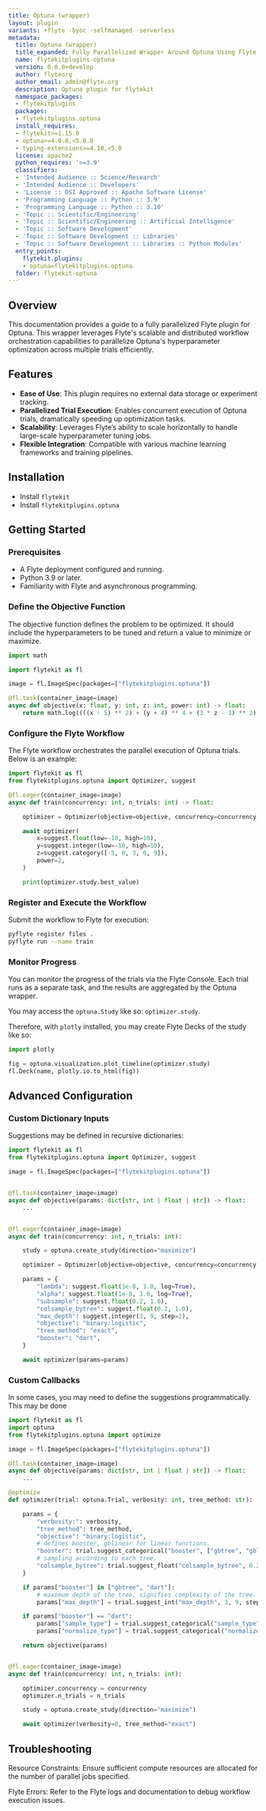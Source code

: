 ```yaml
---
title: Optuna (wrapper)
layout: plugin
variants: +flyte -byoc -selfmanaged -serverless
metadata:
  title: Optuna (wrapper)
  title_expanded: Fully Parallelized Wrapper Around Optuna Using Flyte
  name: flytekitplugins-optuna
  version: 0.0.0+develop
  author: flyteorg
  author_email: admin@flyte.org
  description: Optuna plugin for flytekit
  namespace_packages:
  - flytekitplugins
  packages:
  - flytekitplugins.optuna
  install_requires:
  - flytekit>=1.15.0
  - optuna>=4.0.0,<5.0.0
  - typing-extensions>=4.10,<5.0
  license: apache2
  python_requires: '>=3.9'
  classifiers:
  - 'Intended Audience :: Science/Research'
  - 'Intended Audience :: Developers'
  - 'License :: OSI Approved :: Apache Software License'
  - 'Programming Language :: Python :: 3.9'
  - 'Programming Language :: Python :: 3.10'
  - 'Topic :: Scientific/Engineering'
  - 'Topic :: Scientific/Engineering :: Artificial Intelligence'
  - 'Topic :: Software Development'
  - 'Topic :: Software Development :: Libraries'
  - 'Topic :: Software Development :: Libraries :: Python Modules'
  entry_points:
    flytekit.plugins:
    - optuna=flytekitplugins.optuna
  folder: flytekit-optuna
---
```



## Overview

This documentation provides a guide to a fully parallelized Flyte plugin for Optuna. This wrapper leverages Flyte's scalable and distributed workflow orchestration capabilities to parallelize Optuna's hyperparameter optimization across multiple trials efficiently.

## Features

- **Ease of Use**: This plugin requires no external data storage or experiment tracking.
- **Parallelized Trial Execution**: Enables concurrent execution of Optuna trials, dramatically speeding up optimization tasks.
- **Scalability**: Leverages Flyte’s ability to scale horizontally to handle large-scale hyperparameter tuning jobs.
- **Flexible Integration**: Compatible with various machine learning frameworks and training pipelines.

## Installation

- Install `flytekit`
- Install `flytekitplugins.optuna`

## Getting Started

### Prerequisites

- A Flyte deployment configured and running.
- Python 3.9 or later.
- Familiarity with Flyte and asynchronous programming.

### Define the Objective Function

The objective function defines the problem to be optimized. It should include the hyperparameters to be tuned and return a value to minimize or maximize.

```python
import math

import flytekit as fl

image = fl.ImageSpec(packages=["flytekitplugins.optuna"])

@fl.task(container_image=image)
async def objective(x: float, y: int, z: int, power: int) -> float:
    return math.log((((x - 5) ** 2) + (y + 4) ** 4 + (3 * z - 3) ** 2)) ** power

```

### Configure the Flyte Workflow

The Flyte workflow orchestrates the parallel execution of Optuna trials. Below is an example:

```python
import flytekit as fl
from flytekitplugins.optuna import Optimizer, suggest

@fl.eager(container_image=image)
async def train(concurrency: int, n_trials: int) -> float:

    optimizer = Optimizer(objective=objective, concurrency=concurrency, n_trials=n_trials)

    await optimizer(
        x=suggest.float(low=-10, high=10),
        y=suggest.integer(low=-10, high=10),
        z=suggest.category([-5, 0, 3, 6, 9]),
        power=2,
    )

    print(optimizer.study.best_value)

```

### Register and Execute the Workflow

Submit the workflow to Flyte for execution:

```bash
pyflyte register files .
pyflyte run --name train
```

### Monitor Progress

You can monitor the progress of the trials via the Flyte Console. Each trial runs as a separate task, and the results are aggregated by the Optuna wrapper.

You may access the `optuna.Study` like so: `optimizer.study`.

Therefore, with `plotly` installed, you may create Flyte Decks of the study like so:

```python
import plotly

fig = optuna.visualization.plot_timeline(optimizer.study)
fl.Deck(name, plotly.io.to_html(fig))
```

## Advanced Configuration

### Custom Dictionary Inputs

Suggestions may be defined in recursive dictionaries:

```python
import flytekit as fl
from flytekitplugins.optuna import Optimizer, suggest

image = fl.ImageSpec(packages=["flytekitplugins.optuna"])


@fl.task(container_image=image)
async def objective(params: dict[str, int | float | str]) -> float:
    ...


@fl.eager(container_image=image)
async def train(concurrency: int, n_trials: int):

    study = optuna.create_study(direction="maximize")

    optimizer = Optimizer(objective=objective, concurrency=concurrency, n_trials=n_trials, study=study)

    params = {
        "lambda": suggest.float(1e-8, 1.0, log=True),
        "alpha": suggest.float(1e-8, 1.0, log=True),
        "subsample": suggest.float(0.2, 1.0),
        "colsample_bytree": suggest.float(0.2, 1.0),
        "max_depth": suggest.integer(3, 9, step=2),
        "objective": "binary:logistic",
        "tree_method": "exact",
        "booster": "dart",
    }

    await optimizer(params=params)
```

### Custom Callbacks

In some cases, you may need to define the suggestions programmatically. This may be done

```python
import flytekit as fl
import optuna
from flytekitplugins.optuna import optimize

image = fl.ImageSpec(packages=["flytekitplugins.optuna"])

@fl.task(container_image=image)
async def objective(params: dict[str, int | float | str]) -> float:
    ...

@optimize
def optimizer(trial: optuna.Trial, verbosity: int, tree_method: str):

    params = {
        "verbosity:": verbosity,
        "tree_method": tree_method,
        "objective": "binary:logistic",
        # defines booster, gblinear for linear functions.
        "booster": trial.suggest_categorical("booster", ["gbtree", "gblinear", "dart"]),
        # sampling according to each tree.
        "colsample_bytree": trial.suggest_float("colsample_bytree", 0.2, 1.0),
    }

    if params["booster"] in ["gbtree", "dart"]:
        # maximum depth of the tree, signifies complexity of the tree.
        params["max_depth"] = trial.suggest_int("max_depth", 3, 9, step=2)

    if params["booster"] == "dart":
        params["sample_type"] = trial.suggest_categorical("sample_type", ["uniform", "weighted"])
        params["normalize_type"] = trial.suggest_categorical("normalize_type", ["tree", "forest"])

    return objective(params)


@fl.eager(container_image=image)
async def train(concurrency: int, n_trials: int):

    optimizer.concurrency = concurrency
    optimizer.n_trials = n_trials

    study = optuna.create_study(direction="maximize")

    await optimizer(verbosity=0, tree_method="exact")
```

## Troubleshooting

Resource Constraints: Ensure sufficient compute resources are allocated for the number of parallel jobs specified.

Flyte Errors: Refer to the Flyte logs and documentation to debug workflow execution issues.
